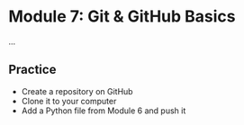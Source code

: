 # Module 7: Git & GitHub Basics
...
## Practice
- Create a repository on GitHub
- Clone it to your computer
- Add a Python file from Module 6 and push it
